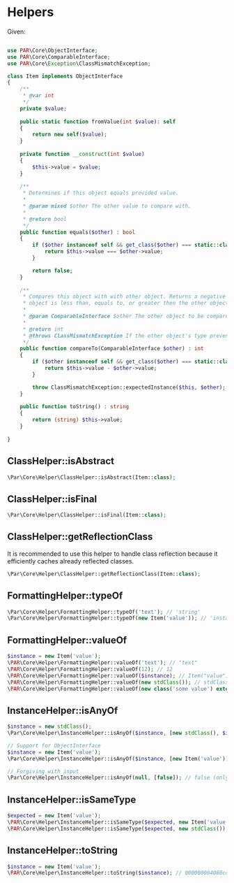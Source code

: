 Helpers
=======

Given:

```php

use PAR\Core\ObjectInterface;
use PAR\Core\ComparableInterface;
use PAR\Core\Exception\ClassMismatchException;

class Item implements ObjectInterface 
{
    /**
     * @var int
     */
    private $value;
    
    public static function fromValue(int $value): self
    {
        return new self($value);
    }
    
    private function __construct(int $value) 
    {
        $this->value = $value;
    }
    
    /**
     * Determines if this object equals provided value.
     *
     * @param mixed $other The other value to compare with.
     *
     * @return bool
     */
    public function equals($other) : bool
    {
        if ($other instanceof self && get_class($other) === static::class) {
            return $this->value === $other->value;
        }

        return false;
    }
    
    /**
     * Compares this object with with other object. Returns a negative integer, zero or a positive integer as this
     * object is less than, equals to, or greater then the other object.
     *
     * @param ComparableInterface $other The other object to be compared.
     *
     * @return int
     * @throws ClassMismatchException If the other object's type prevents it from being compared to this object.
     */
    public function compareTo(ComparableInterface $other) : int
    {
        if ($other instanceof self && get_class($other) === static::class) {
            return $this->value - $other->value;
        }

        throw ClassMismatchException::expectedInstance($this, $other);
    }   
    
    public function toString() : string
    {
        return (string) $this->value;
    }   
    
}

```

ClassHelper::isAbstract
-----------------------

```php
\Par\Core\Helper\ClassHelper::isAbstract(Item::class);
```

ClassHelper::isFinal
--------------------

```php
\Par\Core\Helper\ClassHelper::isFinal(Item::class);
```

ClassHelper::getReflectionClass
-------------------------------

It is recommended to use this helper to handle class reflection because it efficiently caches 
already reflected classes.

```php
\Par\Core\Helper\ClassHelper::getReflectionClass(Item::class);
```

FormattingHelper::typeOf
------------------------

```php
\Par\Core\Helper\FormattingHelper::typeOf('text'); // 'string'
\Par\Core\Helper\FormattingHelper::typeOf(new Item('value')); // 'instance of Item'
```

FormattingHelper::valueOf
-------------------------

```php
$instance = new Item('value');
\PAR\Core\Helper\FormattingHelper::valueOf('text'); // "text"
\PAR\Core\Helper\FormattingHelper::valueOf(12); // 12
\PAR\Core\Helper\FormattingHelper::valueOf($instance); // Item("value")
\PAR\Core\Helper\FormattingHelper::valueOf(new stdClass()); // stdClass@@000000004080cda50000000021fdb7ab
\PAR\Core\Helper\FormattingHelper::valueOf(new class('some value') extends Item{}); // anonymous::Item("some value")
```

InstanceHelper::isAnyOf
-----------------------
```php
$instance = new stdClass();
\Par\Core\Helper\InstanceHelper::isAnyOf($instance, [new stdClass(), $instance]); // true (strict comparison)

// Support for ObjectInterface
$instance = new Item('value');
\Par\Core\Helper\InstanceHelper::isAnyOf($instance, [new Item('value')]); // true (via ObjectInterface::equals)

// Forgiving with input
\Par\Core\Helper\InstanceHelper::isAnyOf(null, [false]); // false (only compares objects with objects)
```

InstanceHelper::isSameType
--------------------------

```php
$expected = new Item('value');
\PAR\Core\Helper\InstanceHelper::isSameType($expected, new Item('value')); // true
\PAR\Core\Helper\InstanceHelper::isSameType($expected, new stdClass()); // false
```

InstanceHelper::toString
------------------------

```php
$instance = new Item('value');
\PAR\Core\Helper\InstanceHelper::toString($instance); // 000000004080cda50000000021fdb7ab
```
